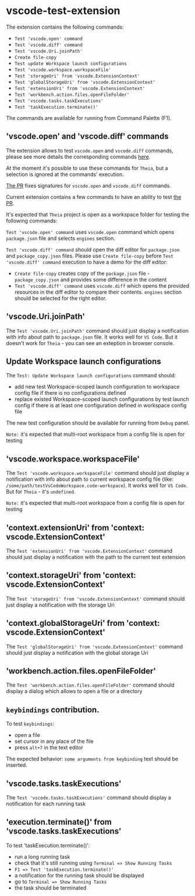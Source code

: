 # vscode-test-extension 

The extension contains the following commands: 
- `Test 'vscode.open' command`
- `Test 'vscode.diff' command`
- `Test 'vscode.Uri.joinPath'`
- `Create file-copy`
- `Test update Workspace launch configurations`
- `Test 'vscode.workspace.workspaceFile'`
- `Test 'storageUri' from 'vscode.ExtensionContext'`
- `Test 'globalStorageUri' from 'vscode.ExtensionContext'`
- `Test 'extensionUri' from 'vscode.ExtensionContext'`
- `Test 'workbench.action.files.openFileFolder'`
- `Test 'vscode.tasks.taskExecutions'`
- `Test 'taskExecution.terminate()'`

The commands are available for running from Command Palette (F1).

## 'vscode.open' and 'vscode.diff' commands
The extension allows to test `vscode.open` and `vscode.diff` commands, please see more details the corresponding commands [here](https://code.visualstudio.com/api/references/commands#commands).

At the moment it's possible to use these commands for `Theia`, but a selection is ignored at the commands' execution.

[The PR](https://github.com/eclipse-theia/theia/pull/8334) fixes signatures for `vscode.open` and `vscode.diff` commands.

Current extension contains a few commands to have an ability to test [the PR](https://github.com/eclipse-theia/theia/pull/8334).

It's expected that `Theia` project is open as a workspace folder for testing the following commands:

`Test 'vscode.open' command` uses `vscode.open` command which opens `package.json` file and selects `engines` section.

`Test 'vscode.diff' command` should open the diff editor for `package.json` and `package_copy.json` files.
Please use `Create file-copy` before `Test 'vscode.diff' command` execution to have a demo for the diff editor:
- `Create file-copy` creates copy of the `package.json` file - `package_copy.json` and provides some difference in the content
- `Test 'vscode.diff' command` uses `vscode.diff` which opens the provided resources in the diff editor to compare their contents. `engines` section should be selected for the right editor.

## 'vscode.Uri.joinPath'
The `Test 'vscode.Uri.joinPath'` command should just display a notification with info about path to `package.json` file. It works well for `VS Code`. But it doesn't work for `Theia` - you can see an exteption in browser console.

## Update Workspace launch configurations
The `Test: Update Workspace launch configurations` command should: 
- add new test Workspace-scoped launch configuration to workspace config file if there is no configurations defined
- replace existed Workspace-scoped launch configurations by test launch config if there is at least one configuration defined in workspace config file

The new test configuration should be available for running from `Debug` panel.

`Note:` it's expected that multi-root workspace from a config file is open for testing

## 'vscode.workspace.workspaceFile'
The `Test 'vscode.workspace.workspaceFile'` command should just display a notification with info about path to current workspace config file (like: `/some/path/testVsCodeWorkspace.code-workspace`). It works well for `VS Code`. But for `Theia` - it's `undefined`.

`Note:` it's expected that multi-root workspace from a config file is open for testing

## 'context.extensionUri' from 'context: vscode.ExtensionContext'
The `Test 'extensionUri' from 'vscode.ExtensionContext'` command should just display a notification with the path to the current test extension

## 'context.storageUri' from 'context: vscode.ExtensionContext'
The `Test 'storageUri' from 'vscode.ExtensionContext'` command should just display a notification with the storage Uri

## 'context.globalStorageUri' from 'context: vscode.ExtensionContext'
The `Test 'globalStorageUri' from 'vscode.ExtensionContext'` command should just display a notification with the global storage Uri

## 'workbench.action.files.openFileFolder'
The `Test 'workbench.action.files.openFileFolder'` command should display a dialog which allows to open a file or a directory 

## `keybindings` contribution.
To test `keybindings`:

- open a file
- set cursor in any place of the file
- press `alt+7` in the text editor

The expected behavior: `some arguments from keybinding` text should be inserted.

## 'vscode.tasks.taskExecutions'
The `Test 'vscode.tasks.taskExecutions'` command should display a notification for each running task

## 'execution.terminate()' from 'vscode.tasks.taskExecutions'
To test 'taskExecution.terminate()':
- run a long running task
- check that it's still running using `Terminal => Show Running Tasks`
- `F1 => Test 'taskExecution.terminate()'`
- a notification for the running task should be displayed
- go to `Terminal => Show Running Tasks`
- the task should be terminated
